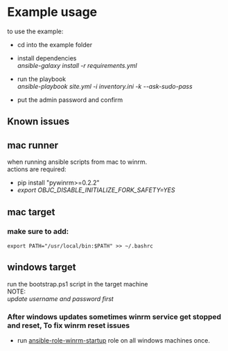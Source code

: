 
# Example usage

to use the example:
- cd into the example folder

- install dependencies \
  *ansible-galaxy install -r requirements.yml*

- run the playbook \
  *ansible-playbook site.yml -i inventory.ini -k --ask-sudo-pass*

- put the admin password and confirm

## Known issues

## mac runner
when running ansible scripts from mac to winrm.\
actions are required:
- pip install "pywinrm>=0.2.2"
- *export OBJC_DISABLE_INITIALIZE_FORK_SAFETY=YES*

## mac target

### make sure to add:
    export PATH="/usr/local/bin:$PATH" >> ~/.bashrc

## windows target
run the bootstrap.ps1 script in the target machine\
NOTE:\
*update username and password first*

### After windows updates sometimes winrm service get stopped and reset, To fix winrm reset issues

- run [ansible-role-winrm-startup](https://github.com/ExperitestOfficial/ansible-role-winrm-startup) role on all windows machines once.

